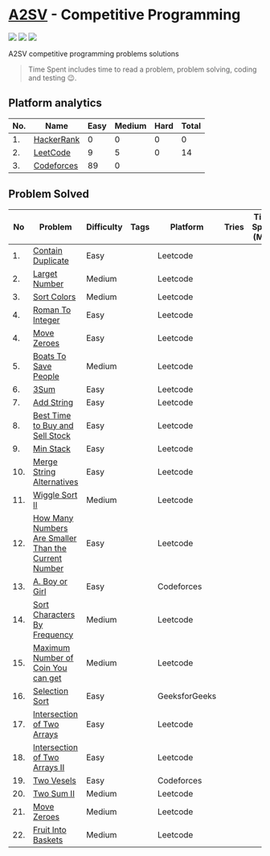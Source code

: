 # [A2SV](https://a2sv.org) - Competitive Programming
<p align="left">
  <img src="https://img.shields.io/badge/Problem Solved-10-green?style=for-the-badge" />
  <img src="https://img.shields.io/badge/4-yellow?style=for-the-badge&logo=python" />
  <img src="https://img.shields.io/badge/3-teal?style=for-the-badge&logo=cplusplus" />
</p>
A2SV competitive programming problems solutions

> Time Spent includes time to read a problem, problem solving, coding and testing :wink:.
## Platform analytics
| No. | Name | Easy | Medium | Hard | Total |
| --- | ---- | ---- | ------ | ---- | ----- |
| 1. | [HackerRank](https://www.hackerrank.com/hundera) | 0 | 0 | 0 | 0 |
| 2. | [LeetCode](https://leetcode.com/hundera) | 9 |5 | 0 | 14 |
| 3. | [Codeforces](https://codeforces.com/profile/hun_era) | 89 | 0 |  |

## Problem Solved 
<!--  -->
| No | Problem | Difficulty | Tags | Platform | Tries | Time Spent (Min) | Programming Language |
| -- | ----- | ----| --------| ----- | ----- | ---------- | -------------------- |
| 1. |[Contain Duplicate](https://leetcode.com/problems/contains-duplicate/)|Easy| | Leetcode|| |[Python](./leetcode/easy/contains-duplicate.py)|
| 2. |[Larget Number](https://leetcode.com/problems/largest-number/)|Medium| | Leetcode| ||[Python](./leetcode/medium/largest-number.py/)|
| 3. |[Sort Colors](https://leetcode.com/problems/sort-colors/)|Medium| | Leetcode| || [Python](./leetcode/medium/sort-colors.py)|
| 4. |[Roman To Integer](https://leetcode.com/problems/roman-to-integer/)|Easy| | Leetcode| ||[Python](./leetcode/easy/roman-to-integer.py)|
| 4. |[Move Zeroes](https://leetcode.com/problems/roman-to-integer/)|Easy| | Leetcode| ||[Python](./leetcode/easy/move-zeroes.py)|
| 5. |[Boats To Save People](https://leetcode.com/problems/boats-to-save-people/)|Medium| | Leetcode| ||[Python](./leetcode/medium/boats-to-save-people.py)|
| 6. |[3Sum](https://leetcode.com/problems/3sum/)|Easy| | Leetcode| ||[Python](./leetcode/easy/3Sum.py)|
| 7. |[Add String](https://leetcode.com/problems/add-string/)|Easy| | Leetcode| ||[Python](./leetcode/easy/add-string.py)|
| 8. |[Best Time to Buy and Sell Stock](https://leetcode.com/problems/add-string/)|Easy| | Leetcode| ||[Python](./leetcode/easy/best-time-to-buy-and-sell-stock.py)|
| 9. |[Min Stack](https://leetcode.com/problems/add-string/)|Easy| | Leetcode| ||[Python](./leetcode/easy/min-stack.py)|
| 10. |[Merge String Alternatives](https://leetcode.com/problems/add-string/)|Easy| | Leetcode| ||[Python](./leetcode/easy/merge-strings-alternately.py)|
| 11. |[Wiggle Sort II](https://leetcode.com/problems/wiggle-sort-ii/)|Medium| | Leetcode| ||[Python](./leetcode/medium/324.wiggle-sort-ii.py)|
| 12. |[How Many Numbers Are Smaller Than the Current Number](https://leetcode.com/problems/how-many-numbers-are-smaller-than-the-current-number/)|Easy| | Leetcode| ||[Python](./leetcode/easy/1365.how-many-numbers-are-smaller-than-the-current-number.py)|
| 13. |[A. Boy or Girl](https://codeforces.com/problemset/problem/236/A/)|Easy| | Codeforces| ||[C++](./codeforces/A_Boy_or_Girl.cpp)|
| 14. |[Sort Characters By Frequency](https://leetcode.com/problems/sort-characters-by-frequency/description/)|Medium| | Leetcode| ||[Python](./leetcode/medium/451.sort-characters-by-frequency.py)|
| 15. |[Maximum Number of Coin You can get](https://leetcode.com/problems/maximum-number-of-coins-you-can-get/description)|Medium| | Leetcode| ||[Python](./leetcode/medium/1561.maximum-number-of-coins-you-can-get.py)|
| 16. |[Selection Sort](https://practice.geeksforgeeks.org/problems/selection-sort/1)|Easy| | GeeksforGeeks| ||[Python](./geeksforgeeks/SelectionSort.py)|
| 17. |[Intersection of Two Arrays](https://leetcode.com/problems/intersection-of-two-arrays/description/)|Easy| | Leetcode| ||[Python](./leetcode/easy/349.intersection-of-two-arrays.py)|
| 18. |[Intersection of Two Arrays II](https://leetcode.com/problems/intersection-of-two-arrays-ii/description/)|Easy| | Leetcode| ||[Python](./leetcode/easy/349.intersection-of-two-arrays-ii.py)|
| 19. |[Two Vesels](https://codeforces.com/problemset/problem/1872/A)|Easy| | Codeforces| ||[Python](./codeforces/A_Two_Vessels.cpp)|
| 20. |[Two Sum II](https://eetcode.com/problems/two-sum-ii-input-array-is-sorted)|Medium| | Leetcode| ||[Python](./leetcode/medium/167.two-sum-ii-input-array-is-sorted.py)|
| 21. |[Move Zeroes](https://eetcode.com/problems/two-sum-ii-input-array-is-sorted)|Medium| | Leetcode| ||[Python](./leetcode/easy/283.move-zeroes.py)|
| 22. | [Fruit Into Baskets](https://leetcode.com/problems/fruit-into-baskets/) | Medium | | Leetcode| ||[Python](./leetcode/medium/904.fruit-into-baskets.py)|| 23. | [Longest Turbulent Subarray](https://leetcode.com/problems/longest-turbulent-subarray/) | Medium | | Leetcode| ||[Python](./leetcode/medium/978.longest-turbulent-subarray.py)|| 23. | [Longest Turbulent Subarray](https://leetcode.com/problems/longest-turbulent-subarray/) | Medium | | Leetcode| ||[Python](./readmewriter.py)|